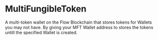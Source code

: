 # MultiFungibleToken
A multi-token wallet on the Flow Blockchain that stores tokens for Wallets you may not have. By giving your MFT Wallet address to stores the tokens untill the specified Wallet is created.
